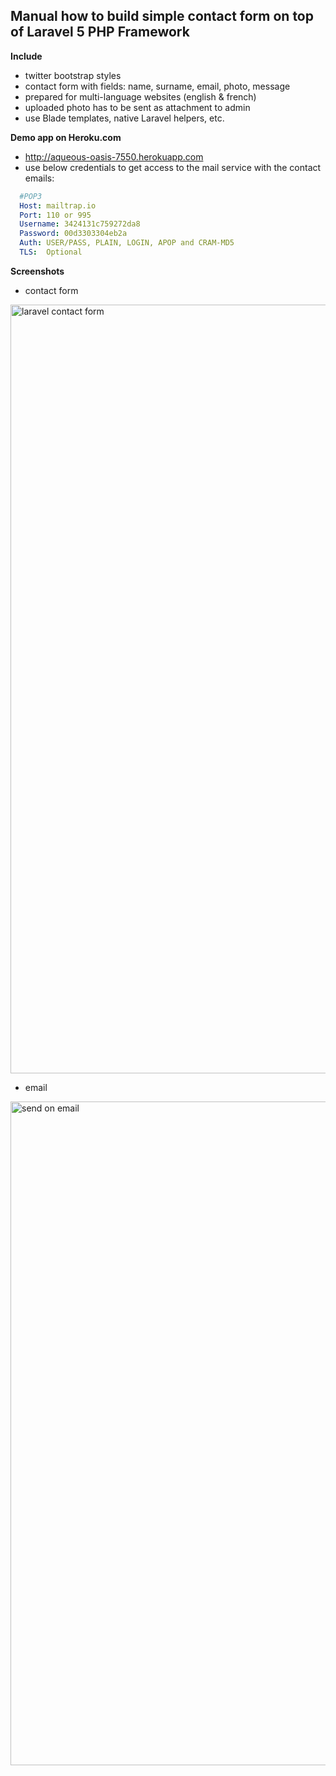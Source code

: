 ## Manual how to build simple contact form on top of Laravel 5 PHP Framework

**Include**

- twitter bootstrap styles
- contact form with fields: name, surname, email, photo, message
- prepared for multi-language websites (english & french)
- uploaded photo has to be sent as attachment to admin
- use Blade templates, native Laravel helpers, etc.

**Demo app on Heroku.com**

- http://aqueous-oasis-7550.herokuapp.com
- use below credentials to get access to the mail service with the contact emails:

```yml
  #POP3
  Host:	mailtrap.io
  Port:	110 or 995
  Username:	3424131c759272da8
  Password:	00d3303304eb2a
  Auth:	USER/PASS, PLAIN, LOGIN, APOP and CRAM-MD5
  TLS:	Optional
```

**Screenshots**

- contact form

<img width="1230" alt="laravel contact form" src="https://cloud.githubusercontent.com/assets/28564/8634295/1098e674-27fc-11e5-851d-b27923e60642.png">

- email 

<img width="1062" alt="send on email" src="https://cloud.githubusercontent.com/assets/28564/8634296/10999d08-27fc-11e5-9a53-e8a8f138065b.png">
